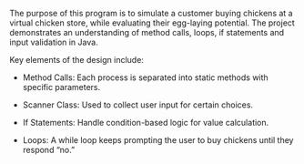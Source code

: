 The purpose of this program is to simulate a customer buying chickens at a virtual chicken store, while evaluating their egg-laying potential.
The project demonstrates an understanding of method calls, loops, if statements and input validation in Java.

Key elements of the design include: 

- Method Calls: Each process is separated into static methods with specific parameters.

- Scanner Class: Used to collect user input for certain choices.

- If Statements: Handle condition-based logic for value calculation.

- Loops: A while loop keeps prompting the user to buy chickens until they respond “no.”
